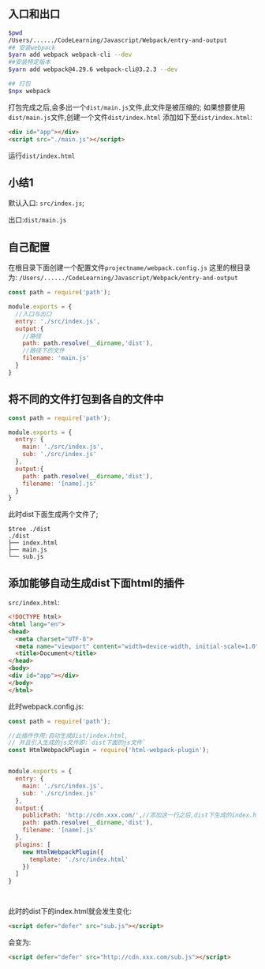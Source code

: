
## 入口和出口

```bash
$pwd
/Users/....../CodeLearning/Javascript/Webpack/entry-and-output
## 安装webpack
$yarn add webpack webpack-cli --dev
##安装特定版本
$yarn add webpack@4.29.6 webpack-cli@3.2.3 --dev

## 打包
$npx webpack
```
打包完成之后,会多出一个`dist/main.js`文件,此文件是被压缩的;
如果想要使用`dist/main.js`文件,创建一个文件`dist/index.html`
添加如下至`dist/index.html`:
```html
<div id="app"></div>
<script src="./main.js"></script>
```
运行`dist/index.html`

## 小结1
默认入口: `src/index.js`;<br>

出口:`dist/main.js`

## 自己配置

在根目录下面创建一个配置文件`projectname/webpack.config.js`
这里的根目录为:
`/Users/....../CodeLearning/Javascript/Webpack/entry-and-output`

```javascript
const path = require('path');

module.exports = {
  //入口与出口
  entry: './src/index.js',
  output:{
    //路径
    path: path.resolve(__dirname,'dist'),
    //路径下的文件
    filename: 'main.js'
  }
}
```

## 将不同的文件打包到各自的文件中

```javascript
const path = require('path');

module.exports = {
  entry: {
    main: './src/index.js',
    sub: './src/index.js'
  },
  output:{
    path: path.resolve(__dirname,'dist'),
    filename: '[name].js'
  }
}
```
此时dist下面生成两个文件了;
```shell
$tree ./dist
./dist
├── index.html
├── main.js
└── sub.js
```

## 添加能够自动生成dist下面html的插件
`src/index.html`:

```html
<!DOCTYPE html>
<html lang="en">
<head>
  <meta charset="UTF-8">
  <meta name="viewport" content="width=device-width, initial-scale=1.0">
  <title>Document</title>
</head>
<body>
<div id="app"></div>
</body>
</html>
```
此时webpack.config.js:
```javascript
const path = require('path');

//此插件作用:自动生成dist/index.html,
// 并且引入生成的js文件即:`dist下面的js文件`
const HtmlWebpackPlugin = require('html-webpack-plugin');


module.exports = {
  entry: {
    main: './src/index.js',
    sub: './src/index.js'
  },
  output:{
    publicPath: 'http://cdn.xxx.com/',//添加这一行之后,dist下生成的index.html里面的src就会补全url
    path: path.resolve(__dirname,'dist'),
    filename: '[name].js'
  },
  plugins: [
    new HtmlWebpackPlugin({
      template: './src/index.html'
    })
  ]
}




```

此时的dist下的index.html就会发生变化:
```html
<script defer="defer" src="sub.js"></script>

```
会变为:
```html
<script defer="defer" src="http://cdn.xxx.com/sub.js"></script>
```



